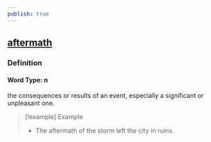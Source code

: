 ```yaml
---
publish: true
---
```


## [aftermath](https://dictionary.cambridge.org/dictionary/english/aftermath)

### Definition
#### Word Type: n
the consequences or results of an event, especially a significant or unpleasant one.

>[!example] Example
> - The aftermath of the storm left the city in ruins.
